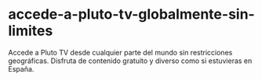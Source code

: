 # accede-a-pluto-tv-globalmente-sin-limites
Accede a Pluto TV desde cualquier parte del mundo sin restricciones geográficas. Disfruta de contenido gratuito y diverso como si estuvieras en España.
